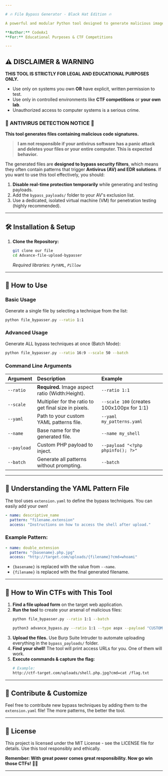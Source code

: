 ```yaml
---

# 🔥 File Bypass Generator - Black Hat Edition 🔥

A powerful and modular Python tool designed to generate malicious image files for bypassing weak file upload restrictions in CTF challenges and penetration tests. This tool automates the creation of polyglot files and obfuscated filenames to exploit common vulnerabilities.

**Author:** CodeAx1
**For:** Educational Purposes & CTF Competitions

---
```


## ⚠️ DISCLAIMER & WARNING

**THIS TOOL IS STRICTLY FOR LEGAL AND EDUCATIONAL PURPOSES ONLY.**

*   Use only on systems you own **OR** have explicit, written permission to test.
*   Use only in controlled environments like **CTF competitions** or **your own lab**.
*   Unauthorized access to computer systems is a serious crime.

### 🦠 **ANTIVIRUS DETECTION NOTICE** 🦠

**This tool generates files containing malicious code signatures.**
> **I am not responsible if your antivirus software has a panic attack and deletes your files or your entire computer. This is expected behavior.**

The generated files are **designed to bypass security filters**, which means they often contain patterns that trigger **Antivirus (AV) and EDR solutions**. If you want to use this tool effectively, you should:

1.  **Disable real-time protection temporarily** while generating and testing payloads.
2.  Add the `bypass_payloads/` folder to your AV's exclusion list.
3.  Use a dedicated, isolated virtual machine (VM) for penetration testing (highly recommended).

---

## 🛠️ Installation & Setup

1.  **Clone the Repository:**
    ```bash
    git clone our file
    cd Advance-file-upload-bypasser
    ```

    *Required libraries: `PyYAML`, `Pillow`*

---

## 🚀 How to Use

### Basic Usage
Generate a single file by selecting a technique from the list:
```bash
python file_bypasser.py --ratio 1:1
```

### Advanced Usage
Generate ALL bypass techniques at once (Batch Mode):
```bash
python file_bypasser.py --ratio 16:9 --scale 50 --batch
```

### Command Line Arguments
| Argument | Description | Example |
| :--- | :--- | :--- |
| `--ratio` | **Required.** Image aspect ratio (Width:Height). | `--ratio 1:1` |
| `--scale` | Multiplier for the ratio to get final size in pixels. | `--scale 100` (creates 100x100px for 1:1) |
| `--yaml` | Path to your custom YAML patterns file. | `--yaml my_patterns.yaml` |
| `--name` | Base name for the generated file. | `--name my_shell` |
| `--payload` | Custom PHP payload to inject. | `--payload "<?php phpinfo(); ?>"` |
| `--batch` | Generate all patterns without prompting. | `--batch` |

---

## 📁 Understanding the YAML Pattern File

The tool uses `extension.yaml` to define the bypass techniques. You can easily add your own!

```yaml
- name: descriptive_name
  pattern: "filename.extension"
  access: "Instructions on how to access the shell after upload."
```

### Example Pattern:
```yaml
- name: double_extension
  pattern: "{basename}.php.jpg"
  access: "http://target.com/uploads/{filename}?cmd=whoami"
```
*   `{basename}` is replaced with the value from `--name`.
*   `{filename}` is replaced with the final generated filename.

---

## 🎯 How to Win CTFs with This Tool

1.  **Find a file upload form** on the target web application.
2.  **Run the tool** to create your arsenal of malicious files:
    ```bash
    python file_bypasser.py --ratio 1:1 --batch
    ```
    ```bash
    python3 advance_bypass.py --ratio 1:1 --type aspx --payload "CUSTOM_ASPAYLOAD"
    ```
3.  **Upload the files.** Use Burp Suite Intruder to automate uploading everything in the `bypass_payloads/` folder.
4.  **Find your shell!** The tool will print access URLs for you. One of them will work.
5.  **Execute commands & capture the flag:**
    ```bash
    # Example:
    http://ctf-target.com/uploads/shell.php.jpg?cmd=cat /flag.txt
    ```

---

## 🧠 Contribute & Customize

Feel free to contribute new bypass techniques by adding them to the `extension.yaml` file! The more patterns, the better the tool.

---

## 📜 License

This project is licensed under the MIT License - see the LICENSE file for details. Use this tool responsibly and ethically.

**Remember: With great power comes great responsibility. Now go win those CTFs!** 🏴‍☠️

---
